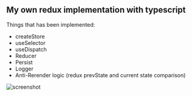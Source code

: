 ## My own redux implementation with typescript

Things that has been implemented:

- createStore
- useSelector
- useDispatch
- Reducer
- Persist
- Logger
- Anti-Rerender logic (redux prevState and current state comparison)

![screenshot](https://i.imgur.com/JZnIqvR.png)
